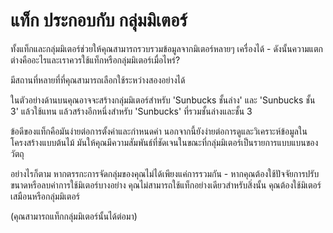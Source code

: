 # แท็ก ประกอบกับ กลุ่มมิเตอร์

ทั้งแท็กและกลุ่มมิเตอร์ช่วยให้คุณสามารถรวบรวมข้อมูลจากมิเตอร์หลายๆ เครื่องได้ - ดังนั้นความแตกต่างคืออะไรและเราควรใช้แท็กหรือกลุ่มมิเตอร์เมื่อไหร่?

มีสถานที่หลายที่ที่คุณสามารถเลือกใช้ระหว่างสองอย่างได้

ในตัวอย่างด้านบนคุณอาจจะสร้างกลุ่มมิเตอร์สำหรับ 'Sunbucks ชั้นล่าง' และ 'Sunbucks ชั้น 3' แล้วใช้แทน แล้วสร้างอีกหนึ่งสำหรับ 'Sunbucks' ที่รวมชั้นล่างและชั้น 3

ข้อดีของแท็กคือมันง่ายต่อการตั้งค่าและกำหนดค่า นอกจากนี้ยังง่ายต่อการดูและวิเคราะห์ข้อมูลในโครงสร้างแบบต้นไม้ มันให้คุณมีความสัมพันธ์ที่ชัดเจนในขณะที่กลุ่มมิเตอร์เป็นรายการแบบแบนของวัตถุ

อย่างไรก็ตาม หากตรรกะการจัดกลุ่มของคุณไม่ได้เพียงแค่การรวมกัน - หากคุณต้องใช้ปัจจัยการปรับขนาดหรือลบค่าการใช้มิเตอร์บางอย่าง คุณไม่สามารถใช้แท็กอย่างเดียวสำหรับสิ่งนั้น คุณต้องใช้มิเตอร์เสมือนหรือกลุ่มมิเตอร์

(คุณสามารถแท็กกลุ่มมิเตอร์นั้นได้ต่อมา)